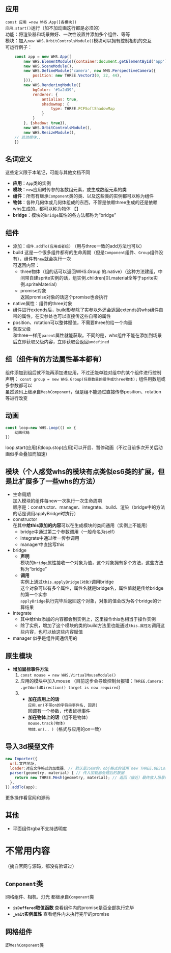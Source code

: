 
## 应用
`const 应用 =new WHS.App([各模块])`  
`应用.start()`运行（加不加动画这行都是必须的）  
功能：将渲染器和场景做好、一次性设置并添加多个组件、等等  
模块：加入`new WHS.OrbitControlsModule()`模块可以拥有控制相机的交互  
可运行例子：  
```javascript
    const app = new WHS.App([
        new WHS.ElementModule({container:document.getElementById('app')}), // 这是2个教程里都仅存的写法，不过曾经个人用过一个写法：`new WHS.ElementModule(document.getElementById('app')),`
        new WHS.SceneModule(),
        new WHS.DefineModule('camera', new WHS.PerspectiveCamera({
            position: new THREE.Vector3(0, 22, 44),
        })),
        new WHS.RenderingModule({
            bgColor: '#1a2d39',
            renderer: {
                antialias: true,
                shadowmap: {
                    type: THREE.PCFSoftShadowMap
                }
            }
        }, {shadow: true}),
        new WHS.OrbitControlsModule(),
        new WHS.ResizeModule(),
	// 其他模块..
    ])
```


## 名词定义
这些定义限于本笔记，可能与其他文档不同  
- **应用**：`App`类的实例  
- **模块**：`new`应用时传参的各数组元素，或生成数组元素的类
- **组件**：所有有继承`Component`类的类、以及这些类的实例都可以称为组件  
- **物体**：各种几何体或几何体组成的东西，不管是依赖three生成的还是依赖whs生成的，都可以称为物体  【】
- **bridge**：模块的`bridge`属性的各方法都称为“bridge”  


## 组件
- 添加：`组件.addTo(应用或者组)`
  （用与three一致的add方法也可以）
- build
  这是一个很多组件都有的生命周期（但是`Component`组件、`Group`组件没有），组件有`new`就会执行一次  
  可返回内容：
  - three物体（组的话可以返回WHS.Group 的.native）（这种方法建组，中间带自建sprite实例的话，组实例.children[0].material全等于sprite实例.spriteMaterial）  
  - promise对象  
    返回promise对象的话这个promise也会执行  
- native属性：组件的three对象
- 组件进行extends后，build形参除了实参以外还会返回extends的whs组件自带的属性，在实参处也可以直接传这些自带的属性
- position、rotation可以整体赋值，不需要three的给一个向量  
- 获取父级  
  和three一样用`parent`属性就能获取。不同的是，whs组件不能在添加到场景后立即获取父级内容，立即获取会返回`undefined`


## 组（组件有的方法属性基本都有）
组件添加到组后就不能再添加进应用，不过还能单独对组中的某个组件进行控制  
声明： `const group = new WHS.Group(任意数量的组件或three物体);` 组件用数组或多参数都可以  
虽然源码上继承自`MeshComponent`，但是组不能通过直接传参position、rotation等进行改变  


## 动画
```javascript
const loop=new WHS.Loop(() => {
    动画代码
})
```
loop.start(应用)和loop.stop(应用)可以开启、暂停动画（不过目前多次开关后动画似乎会叠加而加速）  


## 模块（个人感觉whs的模块有点类似es6类的扩展，但是比扩展多了一些whs的方法）
- 生命周期  
  加入模块的组件每new一次执行一次生命周期  
  顺序是：constructor、manager、integrate、build、渲染（bridge中的方法的话是调用applyBridge时执行）  
- constructor  
  在其中**给this添加的内容**可以在生成模块的类间通用（实例上不能用）  
  - bridge中通过第二个参数调用（一般命名为self）  
  - integrate中通过唯一传参调用  
  - manager中直接写this  
- bridge  
  - **声明**  
    模块的`bridge`属性接收一个对象为值，这个对象拥有多个方法，这些方法称为“bridge”  
  - **调用**  
    实例上通过`this.applyBridge(对象)`调用bridge  
    这个对象可以有多个属性，属性名就是bridge名，属性值就是传给bridge的第一个实参  
    `applyBridge`执行完毕后返回这个对象，对象的值会改为各个bridge的计算结果  
- integrate  
  - 其中给this添加的内容都会到实例上，这里操作this也相当于操作实例  
  - 除了实例，增加了这个模块的类的build方法里也能通过`this.属性名`调用这些内容，也可以给这些内容赋值
- manager 似乎是组件间通信用的


## 原生模块
- **增加鼠标事件方法**  
  1. `const mouse = new WHS.VirtualMouseModule()`  
  2. 应用的模块中加入mouse （目前这步会导致控制台报错：`THREE.Camera: .getWorldDirection() target is now required`）  
  3. - **加在应用上的话**  
       `应用.on(不带on的字符串事件名, 回调)`  
       回调有一个参数，代表鼠标事件  
     - **加在物体上的话**（组不是物体）  
       `mouse.track(物体)`  
       `物体.on(.. )`（格式与应用的on一致）  


## 导入3d模型文件
```javascript
new Importer({
  url:文件地址,
  loader:对应文件格式的加载器, // 默认是JSON的，obj格式的话用`new THREE.OBJLoader()`
  parser(geometry, material) { // 传入加载器处理后的数据
    return new THREE.Mesh(geometry, material); // 返回（接近）最终放入场景的内容。应该要求是mesh对象
  },
}).addTo(app);
```
更多操作看官网和源码


## 其他
- 平面组件rgba不支持透明度


# 不常用内容
（摘自官网与源码，都没有验证过）


## `Component`类
网格组件、相机、灯光 都继承自`Component`类
- **`isDeffered`取值函数**
  查看组件内的promise是否全部执行完毕
- **`_wait`实例属性**
  查看组件内未执行完毕的promise
  
  
## 网格组件
即`MeshComponent`类

